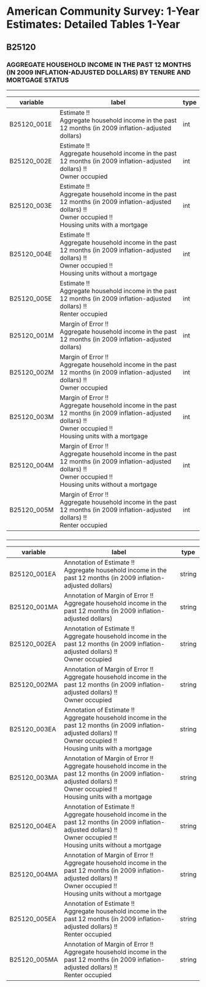 # American Community Survey: 1-Year Estimates: Detailed Tables 1-Year

## B25120

### AGGREGATE HOUSEHOLD INCOME IN THE PAST 12 MONTHS (IN 2009 INFLATION-ADJUSTED DOLLARS) BY TENURE AND MORTGAGE STATUS

___

| variable | label | type |
| ----- | ----- | ----- |
| B25120_001E | Estimate !!<br>Aggregate household income in the past 12 months (in 2009 inflation-adjusted dollars) | int |
| B25120_002E | Estimate !!<br>Aggregate household income in the past 12 months (in 2009 inflation-adjusted dollars) !!<br>Owner occupied | int |
| B25120_003E | Estimate !!<br>Aggregate household income in the past 12 months (in 2009 inflation-adjusted dollars) !!<br>Owner occupied !!<br>Housing units with a mortgage | int |
| B25120_004E | Estimate !!<br>Aggregate household income in the past 12 months (in 2009 inflation-adjusted dollars) !!<br>Owner occupied !!<br>Housing units without a mortgage | int |
| B25120_005E | Estimate !!<br>Aggregate household income in the past 12 months (in 2009 inflation-adjusted dollars) !!<br>Renter occupied | int |
| B25120_001M | Margin of Error !!<br>Aggregate household income in the past 12 months (in 2009 inflation-adjusted dollars) | int |
| B25120_002M | Margin of Error !!<br>Aggregate household income in the past 12 months (in 2009 inflation-adjusted dollars) !!<br>Owner occupied | int |
| B25120_003M | Margin of Error !!<br>Aggregate household income in the past 12 months (in 2009 inflation-adjusted dollars) !!<br>Owner occupied !!<br>Housing units with a mortgage | int |
| B25120_004M | Margin of Error !!<br>Aggregate household income in the past 12 months (in 2009 inflation-adjusted dollars) !!<br>Owner occupied !!<br>Housing units without a mortgage | int |
| B25120_005M | Margin of Error !!<br>Aggregate household income in the past 12 months (in 2009 inflation-adjusted dollars) !!<br>Renter occupied | int |
### 

___

| variable | label | type |
| ----- | ----- | ----- |
| B25120_001EA | Annotation of Estimate !!<br>Aggregate household income in the past 12 months (in 2009 inflation-adjusted dollars) | string |
| B25120_001MA | Annotation of Margin of Error !!<br>Aggregate household income in the past 12 months (in 2009 inflation-adjusted dollars) | string |
| B25120_002EA | Annotation of Estimate !!<br>Aggregate household income in the past 12 months (in 2009 inflation-adjusted dollars) !!<br>Owner occupied | string |
| B25120_002MA | Annotation of Margin of Error !!<br>Aggregate household income in the past 12 months (in 2009 inflation-adjusted dollars) !!<br>Owner occupied | string |
| B25120_003EA | Annotation of Estimate !!<br>Aggregate household income in the past 12 months (in 2009 inflation-adjusted dollars) !!<br>Owner occupied !!<br>Housing units with a mortgage | string |
| B25120_003MA | Annotation of Margin of Error !!<br>Aggregate household income in the past 12 months (in 2009 inflation-adjusted dollars) !!<br>Owner occupied !!<br>Housing units with a mortgage | string |
| B25120_004EA | Annotation of Estimate !!<br>Aggregate household income in the past 12 months (in 2009 inflation-adjusted dollars) !!<br>Owner occupied !!<br>Housing units without a mortgage | string |
| B25120_004MA | Annotation of Margin of Error !!<br>Aggregate household income in the past 12 months (in 2009 inflation-adjusted dollars) !!<br>Owner occupied !!<br>Housing units without a mortgage | string |
| B25120_005EA | Annotation of Estimate !!<br>Aggregate household income in the past 12 months (in 2009 inflation-adjusted dollars) !!<br>Renter occupied | string |
| B25120_005MA | Annotation of Margin of Error !!<br>Aggregate household income in the past 12 months (in 2009 inflation-adjusted dollars) !!<br>Renter occupied | string |

